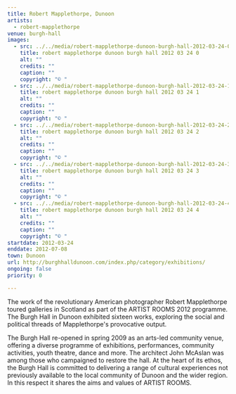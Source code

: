 ```yaml
---
title: Robert Mapplethorpe, Dunoon
artists:
  - robert-mapplethorpe
venue: burgh-hall
images:
  - src: ../../media/robert-mapplethorpe-dunoon-burgh-hall-2012-03-24-0.webp
    title: robert mapplethorpe dunoon burgh hall 2012 03 24 0
    alt: ""
    credits: ""
    caption: ""
    copyright: "© "
  - src: ../../media/robert-mapplethorpe-dunoon-burgh-hall-2012-03-24-1.webp
    title: robert mapplethorpe dunoon burgh hall 2012 03 24 1
    alt: ""
    credits: ""
    caption: ""
    copyright: "© "
  - src: ../../media/robert-mapplethorpe-dunoon-burgh-hall-2012-03-24-2.webp
    title: robert mapplethorpe dunoon burgh hall 2012 03 24 2
    alt: ""
    credits: ""
    caption: ""
    copyright: "© "
  - src: ../../media/robert-mapplethorpe-dunoon-burgh-hall-2012-03-24-3.webp
    title: robert mapplethorpe dunoon burgh hall 2012 03 24 3
    alt: ""
    credits: ""
    caption: ""
    copyright: "© "
  - src: ../../media/robert-mapplethorpe-dunoon-burgh-hall-2012-03-24-4.webp
    title: robert mapplethorpe dunoon burgh hall 2012 03 24 4
    alt: ""
    credits: ""
    caption: ""
    copyright: "© "
startdate: 2012-03-24
enddate: 2012-07-08
town: Dunoon
url: http://burghhalldunoon.com/index.php/category/exhibitions/
ongoing: false
priority: 0

---
```


The work of the revolutionary American photographer Robert Mapplethorpe toured galleries in Scotland as part of the ARTIST ROOMS 2012 programme. The Burgh Hall in Dunoon exhibited sixteen works, exploring the social and political threads of Mapplethorpe's provocative output.

The Burgh Hall re-opened in spring 2009 as an arts-led community venue, offering a diverse programme of exhibitions, performances, community activities, youth theatre, dance and more. The architect John McAslan was among those who campaigned to restore the hall. At the heart of its ethos, the Burgh Hall is committed to delivering a range of cultural experiences not previously available to the local community of Dunoon and the wider region. In this respect it shares the aims and values of ARTIST ROOMS.